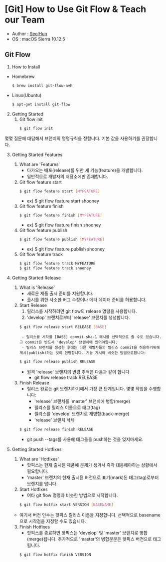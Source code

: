 # [Git] How to Use Git Flow & Teach our Team
- Author : [SeolHun](https://github.com/Seolhun/)
- OS : macOS Sierra 10.12.5

## Git Flow
1. How to Install
- Homebrew
	```bash
	$ brew install git-flow-avh
	```
- Linux(Ubuntu)
	```bash
	$ apt-get install git-flow
	```

2. Getting Started
	1. Git flow init
		```bash
		$ git flow init
		```
몇몇 질문에 대답해서 브랜치의 명명규칙을 정합니다. 기본 값을 사용하기를 권장합니다.

3. Getting Started Features
	1. What are 'Features'
		- 다가오는 배포(release)를 위한 새 기능(feature)을 개발합니다.
		- 일반적으로 개발자의 저장소에만 존재합니다.
	2. Git flow feature start
		```bash
		$ git flow feature start [MYFEATURE]
		```
		- ex) $ git flow feature start shooney
	3. Git flow feature finish
		```bash
		$ git flow feature finish [MYFEATURE]
		```
		- ex) $ git flow feature finish shooney
	4. Git flow feature publish
		```bash
		$ git flow feature publish [MYFEATURE]
		```
		- ex) $ git flow feature publish shooney
	5. Git flow feature track
		```bash
		$ git flow feature track MYFEATURE
		$ git flow feature track shooney
		```

4. Getting Started Release
	1. What is 'Release'
		- 새로운 제품 출시 준비를 지원합니다.
		- 출시를 위한 사소한 버그 수정이나 메타 데이터 준비를 허용합니다.
	2. Start Release
		1. 릴리스를 시작하려면 git flow의 release 명령을 사용합니다.
		2. 'develop' 브랜치로부터 'release' 브랜치를 생성합니다.
		```bash
		$ git flow release start RELEASE [BASE]
		```
			- 릴리스를 시작할 [BASE] commit sha-1 해시를 선택적으로 줄 수도 있습니다. 그 commit은 반드시 'develop' 브랜치에 있어야합니다.
			- 릴리스 브랜치를 생성한 후에는 다른 개발자들의 릴리스 commit을 허용하기위해 게시(publish)하는 것이 현명합니다. 기능 게시와 비슷한 방법으로합니다: 
		```bash
		$ git flow release publish RELEASE
		```
		- 원격 'release' 브랜치의 변경 추적은 다음과 같이 합니다
			- git flow release track RELEASE
	3. Finish Release
		- 릴리스 완료는 git 브랜치하기에서 가장 큰 단계입니다. 몇몇 작업을 수행합니다:
		    - 'release' 브랜치를 'master' 브랜치에 병합(merge)
		    - 릴리스를 릴리스 이름으로 태그(tag)
		    - 릴리스를 'develop' 브랜치로 재병합(back-merge)
		    - 'release' 브랜치 삭제
		```bash		    
		$ git flow release finish RELEASE
		```
		- git push --tags를 사용해 태그들을 push하는 것을 잊지마세요.

5. Getting Started Hotfixes
	1. What are 'Hotfixes'
		- 핫픽스는 현재 출시된 제품에 문제가 생겨서 즉각 대응해야하는 상황에서 필요합니다.
		- 'master' 브랜치의 현재 출시된 버전으로 표기(mark)된 태그(tag)로부터 브랜치를 땁니다.
	2. Start Hotfixes
		- 여타 git flow 명령과 비슷한 방법으로 시작합니다.
		```bash
		$ git flow hotfix start VERSION [BASENAME]
		```
	- 여기서 버전 인수는 핫픽스 릴리스 이름을 지정합니다. 선택적으로 basename으로 시작점을 지정할 수도 있습니다.
	3. Finish Hotfixes
		- 핫픽스를 종료하면 핫픽스는 'develop' 및 'master' 브랜치로 병합(merge)됩니다. 추가적으로 'master'의 병합분분은 핫픽스 버전으로 태그됩니다.
		```bash
		$ git flow hotfix finish VERSION
		```
